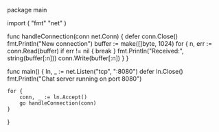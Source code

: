 package main

import (
	"fmt"
	"net"
)

func handleConnection(conn net.Conn) {
	defer conn.Close()
	fmt.Println("New connection")
	buffer := make([]byte, 1024)
	for {
		n, err := conn.Read(buffer)
		if err != nil {
			break
		}
		fmt.Println("Received:", string(buffer[:n]))
		conn.Write(buffer[:n])
	}
}

func main() {
	ln, _ := net.Listen("tcp", ":8080")
	defer ln.Close()
	fmt.Println("Chat server running on port 8080")

	for {
		conn, _ := ln.Accept()
		go handleConnection(conn)
	}
}
